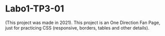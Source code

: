 # Labo1-TP3-01

(This project was made in 2021).
This project is an One Direction Fan Page, just for practicing CSS (responsive, borders, tables and other details).
